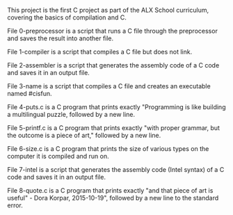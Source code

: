 This project is the first C project as part of the ALX School curriculum, covering the basics of compilation and C.

File 0-preprocessor is a script that runs a C file through the preprocessor and saves the result into another file.

File 1-compiler is a script that compiles a C file but does not link.

File 2-assembler is a script that generates the assembly code of a C code and saves it in an output file.

File 3-name is a script that compiles a C file and creates an executable named #cisfun.

File 4-puts.c is a C program that prints exactly "Programming is like building a multilingual puzzle, followed by a new line.

File 5-printf.c is a C program that prints exactly "with proper grammar, but the outcome is a piece of art," followed by a new line.

File 6-size.c is a C program that prints the size of various types on the computer it is compiled and run on.

File 7-intel is a script that generates the assembly code (Intel syntax) of a C code and saves it in an output file.

File 8-quote.c is a C program that prints exactly "and that piece of art is useful" - Dora Korpar, 2015-10-19", followed by a new line to the standard error.
